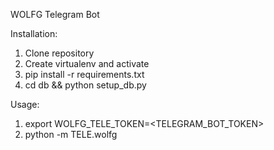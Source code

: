 WOLFG
Telegram Bot

Installation:
1. Clone repository
2. Create virtualenv and activate
3. pip install -r requirements.txt
4. cd db && python setup_db.py

Usage:
1. export WOLFG_TELE_TOKEN=<TELEGRAM_BOT_TOKEN>
2. python -m TELE.wolfg
